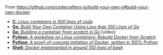 From <https://github.com/codecrafters-io/build-your-own-x#build-your-own-docker>:

-   [**C**: _Linux containers in 500 lines of code_](https://blog.lizzie.io/linux-containers-in-500-loc.html)
-   [**Go**: _Build Your Own Container Using Less than 100 Lines of Go_](https://www.infoq.com/articles/build-a-container-golang)
-   [**Go**: _Building a container from scratch in Go_](https://www.youtube.com/watch?v=8fi7uSYlOdc) [video]
-   [**Python**: _A workshop on Linux containers: Rebuild Docker from Scratch_](https://github.com/Fewbytes/rubber-docker)
-   [**Python**: _A proof-of-concept imitation of Docker, written in 100% Python_](https://github.com/tonybaloney/mocker)
-   [**Shell**: _Docker implemented in around 100 lines of bash_](https://github.com/p8952/bocker)